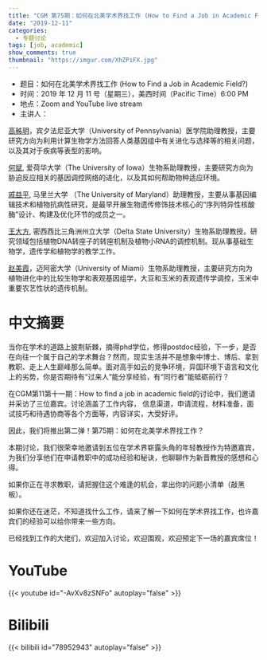 ```yaml
---
title: "CGM 第75期：如何在北美学术界找工作 (How to Find a Job in Academic Field?)"
date: "2019-12-11"
categories:
  - 专题讨论
tags: [job, academic]
show_comments: true
thumbnail: "https://imgur.com/XhZPiFX.jpg"
---
```



- 题目：如何在北美学术界找工作 (How to Find a Job in Academic Field?)
- 时间：2019 年 12 月 11 号（星期三），美西时间（Pacific Time）6:00 PM
- 地点：Zoom and YouTube live stream
- 主讲人： 

[高秭玥](https://scholar.google.com/citations?user=b0mn6vwAAAAJ&hl=en)，宾夕法尼亚大学（University of Pennsylvania）医学院助理教授，主要研究方向为利用计算生物学方法回答人类基因组中有关进化与选择等的相关问题，以及其对于疾病等表型的影响。

[何斌](https://biology.uiowa.edu/people/bin-z-he), 爱荷华大学（The University of Iowa）生物系助理教授，主要研究方向为胁迫反应相关的基因调控网络的进化，以及其如何帮助物种适应环境。

[戚益平](https://qilab.weebly.com/), 马里兰大学 （The University of Maryland）助理教授，主要从事基因编辑技术和植物抗病性研究，是最早开展生物遗传修饰技术核心的“序列特异性核酸酶”设计、构建及优化环节的成员之一。

[王大方](http://www.deltastate.edu/contact/wang-faith/), 密西西比三角洲州立大学（Delta State University）生物系助理教授。研究领域包括植物DNA转座子的转座机制及植物小RNA的调控机制。现从事基础生物学，遗传学和植物学的教学工作。

[赵美霞](https://blogs.miamioh.edu/zhao-genetics-genomics-lab/)，迈阿密大学（University of Miami）生物系助理教授，主要研究方向为植物进化中的比较生物学和表观基因组学，大豆和玉米的表观遗传学调控，玉米中重要农艺性状的遗传机制。


# 中文摘要

当你在学术的道路上披荆斩棘，摘得phd学位，修得postdoc经验，下一步，是否在向往一个属于自己的学术舞台？然而，现实生活并不是想象中博士、博后、拿到教职、走上人生巅峰那么简单。面对高手如云的竞争环境，异国环境下语言和文化上的劣势，你是否期待有“过来人”能分享经验，有“同行者”能砥砺前行？

在CGM第11第十一期：How to find a job in academic field的讨论中，我们邀请并采访了三位嘉宾。讨论涵盖了工作内容， 信息渠道，申请流程，材料准备，面试技巧和待遇协商等各个方面等，内容详实，大受好评。

因此，我们将推出第二弹！第75期：如何在北美学术界找工作？

本期讨论，我们很荣幸地邀请到五位在学术界崭露头角的年轻教授作为特邀嘉宾，为我们分享他们在申请教职中的成功经验和秘诀，也聊聊作为新晋教授的感想和心得。


如果你正在寻求教职，请把握住这个难逢的机会，拿出你的问题小清单（敲黑板）。

如果你还在迷茫，不知道找什么工作，请来了解一下如何在学术界找工作，也许嘉宾们的经验可以给你带来一些方向。

已经找到工作的大佬们，欢迎加入讨论，欢迎围观，欢迎预定下一场的嘉宾席位！

# YouTube

{{< youtube id="-AvXv8zSNFo" autoplay="false" >}}



# Bilibili

{{< bilibili id="78952943" autoplay="false" >}}


